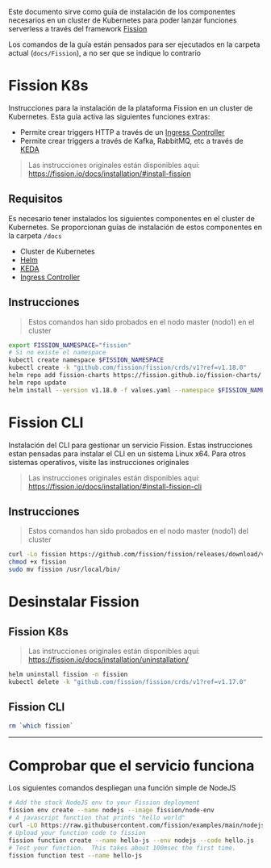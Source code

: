Este documento sirve como guía de instalación de los componentes necesarios en
un cluster de Kubernetes para poder lanzar funciones serverless a través del
framework [Fission]

Los comandos de la guía están pensados para ser ejecutados en la carpeta actual
(`docs/Fission`), a no ser que se indique lo contrario

# Fission K8s

Instrucciones para la instalación de la plataforma Fission en un cluster de
Kubernetes. Esta guía activa las siguientes funciones extras:

- Permite crear triggers HTTP a través de un [Ingress Controller]
- Permite crear triggers a través de Kafka, RabbitMQ, etc a través de [KEDA]

> Las instrucciones originales están disponibles aquí:
> https://fission.io/docs/installation/#install-fission

## Requisitos

Es necesario tener instalados los siguientes componentes en el cluster de
Kubernetes. Se proporcionan guías de instalación de estos componentes en la
carpeta `/docs`

- Cluster de Kubernetes
- [Helm]
- [KEDA]
- [Ingress Controller]

## Instrucciones

> Estos comandos han sido probados en el nodo master (nodo1) en el cluster

```sh
export FISSION_NAMESPACE="fission"
# Si no existe el namespace
kubectl create namespace $FISSION_NAMESPACE
kubectl create -k "github.com/fission/fission/crds/v1?ref=v1.18.0"
helm repo add fission-charts https://fission.github.io/fission-charts/
helm repo update
helm install --version v1.18.0 -f values.yaml --namespace $FISSION_NAMESPACE fission fission-charts/fission-all
```

# Fission CLI

Instalación del CLI para gestionar un servicio Fission. Estas instrucciones
estan pensadas para instalar el CLI en un sistema Linux x64. Para otros sistemas
operativos, visite las instrucciones originales

> Las instrucciones originales están disponibles aquí:
> https://fission.io/docs/installation/#install-fission-cli

## Instrucciones

> Estos comandos han sido probados en el nodo master (nodo1) del cluster

```sh
curl -Lo fission https://github.com/fission/fission/releases/download/v1.17.0/fission-v1.17.0-linux-amd64
chmod +x fission
sudo mv fission /usr/local/bin/
```

# Desinstalar Fission

## Fission K8s

> Las instrucciones originales están disponibles aquí:
> https://fission.io/docs/installation/uninstallation/

```sh
helm uninstall fission -n fission
kubectl delete -k "github.com/fission/fission/crds/v1?ref=v1.17.0"
```

## Fission CLI

```sh
rm `which fission`
```

---

# Comprobar que el servicio funciona

Los siguientes comandos despliegan una función simple de NodeJS

```sh
# Add the stock NodeJS env to your Fission deployment
fission env create --name nodejs --image fission/node-env
# A javascript function that prints "hello world"
curl -LO https://raw.githubusercontent.com/fission/examples/main/nodejs/hello.js
# Upload your function code to fission
fission function create --name hello-js --env nodejs --code hello.js
# Test your function.  This takes about 100msec the first time.
fission function test --name hello-js
```

[ingress controller]:
  https://kubernetes.io/docs/concepts/services-networking/ingress/#ingress-controllers
[keda]: https://keda.sh/
[fission]: https://fission.io/
[helm]: https://helm.sh/
